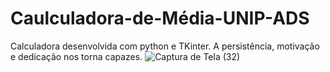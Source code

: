 # Caulculadora-de-Média-UNIP-ADS

Calculadora desenvolvida com python e TKinter.
A persistência, motivação e dedicação nos torna capazes.
![Captura de Tela (32)](https://user-images.githubusercontent.com/93879420/171787044-536a691e-06d0-4aaf-893d-a3ee0560fa4b.png)
